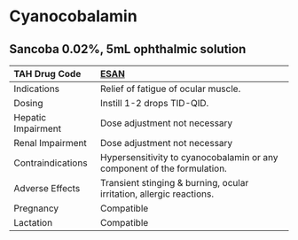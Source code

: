 # Cyanocobalamin

## Sancoba 0.02%, 5mL ophthalmic solution

| TAH Drug Code      | [**ESAN**](https://www.tahsda.org.tw/drugs/hissearch.php?drug_code=ESAN)   |
|:-------------------|:---------------------------------------------------------------------------|
| Indications        | Relief of fatigue of ocular muscle.                                        |
| Dosing             | Instill 1-2 drops TID-QID.                                                 |
| Hepatic Impairment | Dose adjustment not necessary                                              |
| Renal Impairment   | Dose adjustment not necessary                                              |
| Contraindications  | Hypersensitivity to cyanocobalamin or any component of the formulation.    |
| Adverse Effects    | Transient stinging & burning, ocular irritation, allergic reactions.       |
| Pregnancy          | Compatible                                                                 |
| Lactation          | Compatible                                                                 |

